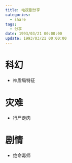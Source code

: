 ```yaml
---
title: 电视剧分享
categories: 
  - share
tags:
  - 分享
date: 1993/03/21 00:00:00
update: 1993/03/21 00:00:00
---
```


# 科幻

- 神盾局特征

# 灾难

- 行尸走肉

# 剧情

- 绝命毒师
